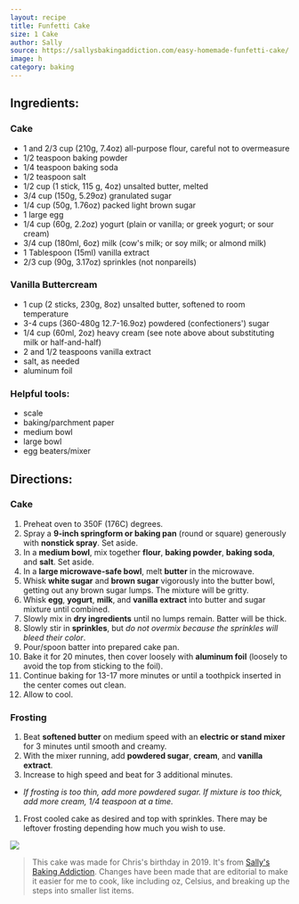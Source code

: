 ```yaml
---
layout: recipe
title: Funfetti Cake
size: 1 Cake
author: Sally
source: https://sallysbakingaddiction.com/easy-homemade-funfetti-cake/
image: h
category: baking
---
```

## Ingredients:

### Cake
- 1 and 2/3 cup (210g, 7.4oz) all-purpose flour, careful not to overmeasure
- 1/2 teaspoon baking powder
- 1/4 teaspoon baking soda
- 1/2 teaspoon salt
- 1/2 cup (1 stick, 115 g, 4oz) unsalted butter, melted
- 3/4 cup (150g, 5.29oz) granulated sugar
- 1/4 cup (50g, 1.76oz) packed light brown sugar
- 1 large egg
- 1/4 cup (60g, 2.2oz) yogurt  (plain or vanilla; or greek yogurt; or sour cream)
- 3/4 cup (180ml, 6oz) milk (cow's milk; or soy milk; or almond milk)
- 1 Tablespoon (15ml) vanilla extract
- 2/3 cup (90g, 3.17oz) sprinkles (not nonpareils)

### Vanilla Buttercream
- 1 cup (2 sticks, 230g, 8oz) unsalted butter, softened to room temperature
- 3-4 cups (360-480g 12.7-16.9oz) powdered (confectioners') sugar
- 1/4 cup (60ml, 2oz) heavy cream (see note above about substituting milk or half-and-half)
- 2 and 1/2 teaspoons vanilla extract
- salt, as needed
- aluminum foil

### Helpful tools:
- scale
- baking/parchment paper
- medium bowl
- large bowl
- egg beaters/mixer

## Directions:

### Cake
1. Preheat oven to 350F (176C) degrees.
1. Spray a **9-inch springform or baking pan** (round or square) generously with **nonstick spray**. Set aside.
1. In a **medium bowl**, mix together **flour**, **baking powder**, **baking soda**, and **salt**. Set aside.
1. In a **large microwave-safe bowl**, melt **butter** in the microwave.
1. Whisk **white sugar** and **brown sugar** vigorously into the butter bowl, getting out any brown sugar lumps. The mixture will be gritty.
1. Whisk **egg**, **yogurt**, **milk**, and **vanilla extract** into butter and sugar mixture until combined.
1. Slowly mix in **dry ingredients** until no lumps remain. Batter will be thick.
1. Slowly stir in **sprinkles**, but _do not overmix because the sprinkles will bleed their color_.
1. Pour/spoon batter into prepared cake pan.
1. Bake it for 20 minutes, then cover loosely with **aluminum foil** (loosely to avoid the top from sticking to the foil).
1. Continue baking for 13-17 more minutes or until a toothpick inserted in the center comes out clean.
1. Allow to cool.

### Frosting
1. Beat **softened butter** on medium speed with an **electric or stand mixer** for 3 minutes until smooth and creamy.
1. With the mixer running, add **powdered sugar**, **cream**, and **vanilla extract**.
1. Increase to high speed and beat for 3 additional minutes.
  - _If frosting is too thin, add more powdered sugar. If mixture is too thick, add more cream, 1/4 teaspoon at a time._
1. Frost cooled cake as desired and top with sprinkles. There may be leftover frosting depending how much you wish to use.

![](image)

> This cake was made for Chris's birthday in 2019. It's from [Sally's Baking Addiction](https://sallysbakingaddiction.com/easy-homemade-funfetti-cake/). Changes have been made that are editorial to make it easier for me to cook, like including oz, Celsius, and breaking up the steps into smaller list items.
